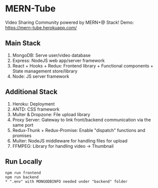 # MERN-Tube
Video Sharing Community powered by MERN+@ Stack!
Demo: https://mern-tube.herokuapp.com/

## Main Stack
1. MongoDB: Serve user/video database
2. Express: NodeJS web app/server framework
3. React + Hooks + Redux: Frontend library + Functional components + State management store/library
4. Node: JS server framework

## Additional Stack
1. Heroku: Deployment
2. ANTD: CSS framework
3. Multer & Dropzone: File upload library
4. Proxy Server: Gateway to link front/backend communication via the same port
5. Redux-Thunk + Redux-Promise: Enable "dispatch" functions and promises
6. Multer: NodeJS middleware for handling files for upload
7. FFMPEG: Library for handling video -> Thumbnail

## Run Locally
```
npm run frontend
npm run backend
* ".env" with MONGODBINFO needed under "backend" folder
```
